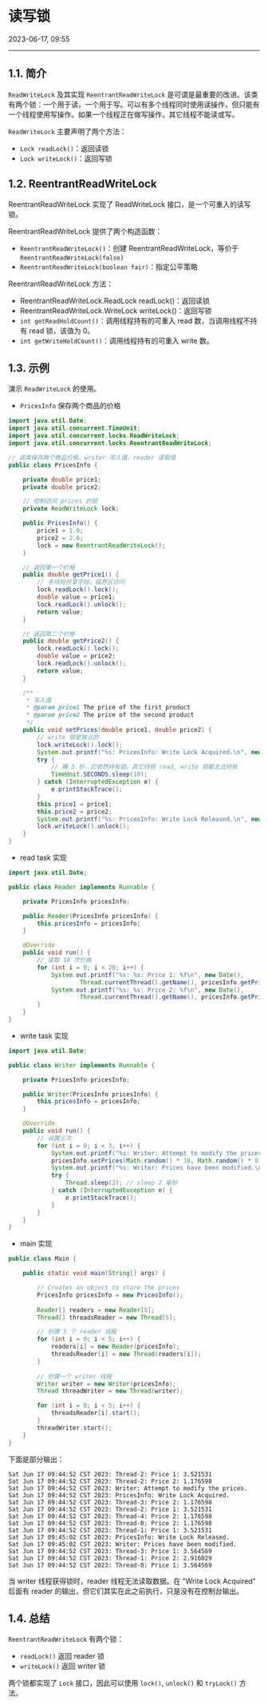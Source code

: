 # 读写锁

2023-06-17, 09:55
****
## 1.1. 简介

`ReadWriteLock` 及其实现 `ReentrantReadWriteLock` 是可谓是最重要的改进。该类有两个锁：一个用于读，一个用于写。可以有多个线程同时使用读操作，但只能有一个线程使用写操作。如果一个线程正在做写操作，其它线程不能读或写。

`ReadWriteLock` 主要声明了两个方法：

- `Lock readLock()`：返回读锁
- `Lock writeLock()`：返回写锁

## 1.2. ReentrantReadWriteLock

ReentrantReadWriteLock 实现了 ReadWriteLock 接口，是一个可重入的读写锁。

ReentrantReadWriteLock 提供了两个构造函数：

- `ReentrantReadWriteLock()`：创建 ReentrantReadWriteLock，等价于 `ReentrantReadWriteLock(false)`
- `ReentrantReadWriteLock(boolean fair)`：指定公平策略

ReentrantReadWriteLock 方法：

- ReentrantReadWriteLock.ReadLock readLock()：返回读锁
- ReentrantReadWriteLock.WriteLock writeLock()：返回写锁
- `int getReadHoldCount()`：调用线程持有的可重入 read 数，当调用线程不持有 read 锁，该值为 0。
- `int getWriteHoldCount()`：调用线程持有的可重入 write 数。

## 1.3. 示例

演示 `ReadWriteLock` 的使用。

- `PricesInfo` 保存两个商品的价格

```java
import java.util.Date;
import java.util.concurrent.TimeUnit;
import java.util.concurrent.locks.ReadWriteLock;
import java.util.concurrent.locks.ReentrantReadWriteLock;

// 该类保存两个商品价格。writer 写入值，reader 读取值
public class PricesInfo {

    private double price1;
    private double price2;

    // 控制访问 prices 的锁
    private ReadWriteLock lock;

    public PricesInfo() {
        price1 = 1.0;
        price2 = 2.0;
        lock = new ReentrantReadWriteLock();
    }

    // 返回第一个价格
    public double getPrice1() {
	    // 多线程共享字段，临界区访问
        lock.readLock().lock();
        double value = price1;
        lock.readLock().unlock();
        return value;
    }

	// 返回第二个价格
    public double getPrice2() {
        lock.readLock().lock();
        double value = price2;
        lock.readLock().unlock();
        return value;
    }

    /**
     * 写入值
     * @param price1 The price of the first product
     * @param price2 The price of the second product
     */
    public void setPrices(double price1, double price2) {
	    // write 锁是独占的
        lock.writeLock().lock();
        System.out.printf("%s: PricesInfo: Write Lock Acquired.\n", new Date());
        try {
	        // 睡 5 秒，它依然持有锁，其它线程 read, write 锁都无法持有
            TimeUnit.SECONDS.sleep(10); 
        } catch (InterruptedException e) {
            e.printStackTrace();
        }
        this.price1 = price1;
        this.price2 = price2;
        System.out.printf("%s: PricesInfo: Write Lock Released.\n", new Date());
        lock.writeLock().unlock();
    }
}
```

- read task 实现

```java
import java.util.Date;

public class Reader implements Runnable {

    private PricesInfo pricesInfo;

    public Reader(PricesInfo pricesInfo) {
        this.pricesInfo = pricesInfo;
    }

    @Override
    public void run() {
	    // 读取 10 次价格
        for (int i = 0; i < 20; i++) {
            System.out.printf("%s: %s: Price 1: %f\n", new Date(),
                    Thread.currentThread().getName(), pricesInfo.getPrice1());
            System.out.printf("%s: %s: Price 2: %f\n", new Date(),
                    Thread.currentThread().getName(), pricesInfo.getPrice2());
        }
    }
}
```

- write task 实现

```java
import java.util.Date;

public class Writer implements Runnable {

    private PricesInfo pricesInfo;

    public Writer(PricesInfo pricesInfo) {
        this.pricesInfo = pricesInfo;
    }

    @Override
    public void run() {
	    // 设置三次
        for (int i = 0; i < 3; i++) {
            System.out.printf("%s: Writer: Attempt to modify the prices.\n", new Date());
            pricesInfo.setPrices(Math.random() * 10, Math.random() * 8);
            System.out.printf("%s: Writer: Prices have been modified.\n", new Date());
            try {
                Thread.sleep(2); // sleep 2 毫秒
            } catch (InterruptedException e) {
                e.printStackTrace();
            }
        }
    }
}
```

- main 实现

```java
public class Main {

    public static void main(String[] args) {

        // Creates an object to store the prices
        PricesInfo pricesInfo = new PricesInfo();
	
        Reader[] readers = new Reader[5];
        Thread[] threadsReader = new Thread[5];

        // 创建 5 个 reader 线程
        for (int i = 0; i < 5; i++) {
            readers[i] = new Reader(pricesInfo);
            threadsReader[i] = new Thread(readers[i]);
        }
		
        // 创建一个 writer 线程
        Writer writer = new Writer(pricesInfo);
        Thread threadWriter = new Thread(writer);

        for (int i = 0; i < 5; i++) {
            threadsReader[i].start();
        }
        threadWriter.start();
    }
}
```

下面是部分输出：

```
Sat Jun 17 09:44:52 CST 2023: Thread-2: Price 1: 3.521531
Sat Jun 17 09:44:52 CST 2023: Thread-2: Price 2: 1.176598
Sat Jun 17 09:44:52 CST 2023: Writer: Attempt to modify the prices.
Sat Jun 17 09:44:52 CST 2023: PricesInfo: Write Lock Acquired.
Sat Jun 17 09:44:52 CST 2023: Thread-3: Price 2: 1.176598
Sat Jun 17 09:44:52 CST 2023: Thread-2: Price 1: 3.521531
Sat Jun 17 09:44:52 CST 2023: Thread-4: Price 2: 1.176598
Sat Jun 17 09:44:52 CST 2023: Thread-0: Price 2: 1.176598
Sat Jun 17 09:44:52 CST 2023: Thread-1: Price 1: 3.521531
Sat Jun 17 09:45:02 CST 2023: PricesInfo: Write Lock Released.
Sat Jun 17 09:45:02 CST 2023: Writer: Prices have been modified.
Sat Jun 17 09:44:52 CST 2023: Thread-3: Price 1: 3.564569
Sat Jun 17 09:44:52 CST 2023: Thread-1: Price 2: 2.916029
Sat Jun 17 09:44:52 CST 2023: Thread-0: Price 1: 3.564569
```

当 writer 线程获得锁时，reader 线程无法读取数据。在 "Write Lock Acquired" 后面有 reader 的输出，但它们其实在此之前执行，只是没有在控制台输出。

## 1.4. 总结

`ReentrantReadWriteLock` 有两个锁：

- `readLock()` 返回 reader 锁
- `writeLock()` 返回 writer 锁

两个锁都实现了 `Lock` 接口，因此可以使用 `lock()`, `unlock()` 和 `tryLock()` 方法。

